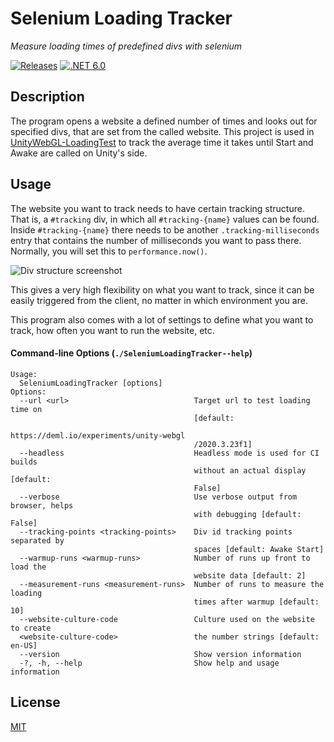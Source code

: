 # Selenium Loading Tracker

*Measure loading times of predefined divs with selenium*

[![Releases](https://img.shields.io/github/release/JohannesDeml/NetworkBenchmarkDotNet/all.svg)](../../releases) [![.NET 6.0](https://img.shields.io/badge/.NET-6.0-blueviolet.svg)](https://dotnet.microsoft.com/download/dotnet/6.0)

## Description

The program opens a website a defined number of times and looks out for specified divs, that are set from the called website. This project is used in [UnityWebGL-LoadingTest](https://github.com/JohannesDeml/UnityWebGL-LoadingTest) to track the average time it takes until Start and Awake are called on Unity's side.

## Usage
The website you want to track needs to have certain tracking structure. That is, a `#tracking` div, in which all `#tracking-{name}` values can be found. Inside  `#tracking-{name}` there needs to be another `.tracking-milliseconds` entry that contains the number of milliseconds you want to pass there. Normally, you will set this to `performance.now()`. 

![Div structure screenshot](C:\Data\Documents\CSharp\Own\SeleniumLoadingTracker\Docs\tracking-div-structure.png)

This gives a very high flexibility on what you want to track, since it can be easily triggered from the client, no matter in which environment you are.

This program also comes with a lot of settings to define what you want to track, how often you want to run the website, etc.

#### Command-line Options (`./SeleniumLoadingTracker--help`)
```
Usage:
  SeleniumLoadingTracker [options]
Options:
  --url <url>                            Target url to test loading time on
                                         [default:
                                         https://deml.io/experiments/unity-webgl
                                         /2020.3.23f1]
  --headless                             Headless mode is used for CI builds
                                         without an actual display [default:
                                         False]
  --verbose                              Use verbose output from browser, helps
                                         with debugging [default: False]
  --tracking-points <tracking-points>    Div id tracking points separated by
                                         spaces [default: Awake Start]
  --warmup-runs <warmup-runs>            Number of runs up front to load the
                                         website data [default: 2]
  --measurement-runs <measurement-runs>  Number of runs to measure the loading
                                         times after warmup [default: 10]
  --website-culture-code                 Culture used on the website to create
  <website-culture-code>                 the number strings [default: en-US]
  --version                              Show version information
  -?, -h, --help                         Show help and usage information
```

## License

[MIT](./LICENSE)